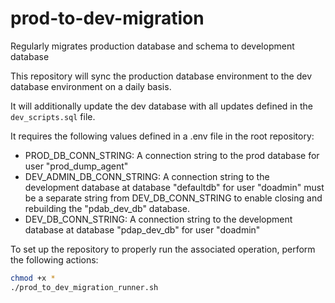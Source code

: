 # prod-to-dev-migration
Regularly migrates production database and schema to development database

This repository will sync the production database environment to the dev database environment on a daily basis.

It will additionally update the dev database with all updates defined in the `dev_scripts.sql` file.

It requires the following values defined in a .env file in the root repository:

* PROD_DB_CONN_STRING: A connection string to the prod database for user "prod_dump_agent"
* DEV_ADMIN_DB_CONN_STRING: A connection string to the development database at database "defaultdb" for user "doadmin" must be a separate string from DEV_DB_CONN_STRING to enable closing and rebuilding the "pdab_dev_db" database.
* DEV_DB_CONN_STRING: A connection string to the development database at database "pdap_dev_db" for user "doadmin"

To set up the repository to properly run the associated operation, perform the following actions:

```bash
chmod +x *
./prod_to_dev_migration_runner.sh
```
